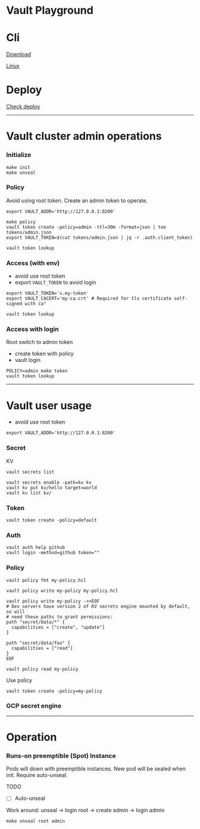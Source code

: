 Vault Playground
===

# Cli

[Download](https://releases.hashicorp.com/vault/1.4.2/vault_1.4.2_darwin_amd64.zip)

[Linux](https://releases.hashicorp.com/vault/1.4.2/vault_1.4.2_linux_amd64.zip)

# Deploy

[Check deploy](deploy)

---

# Vault cluster admin operations

### Initialize

```
make init
make unseal
```

### Policy

Avoid using root token. Create an admin token to operate.
```
export VAULT_ADDR='http://127.0.0.1:8200'

make policy
vault token create -policy=admin -ttl=30m -format=json | tee tokens/admin.json
export VAULT_TOKEN=$(cat tokens/admin.json | jq -r .auth.client_token)

vault token lookup
```

### Access (with env)

- avoid use root token
- export `VAULT_TOKEN` to avoid login

```
export VAULT_TOKEN='s.my-token'
export VAULT_CACERT='my-ca.crt' # Required for tls certificate self-signed with ca"

vault token lookup
```

### Access with login

Root switch to admin token
- create token with policy
- vault login

```
POLICY=admin make token
vault token lookup
```

---

# Vault user usage

- avoid use root token

```
export VAULT_ADDR='http://127.0.0.1:8200'
```

### Secret

KV
```
vault secrets list

vault secrets enable -path=kv kv
vault kv put kv/hello target=world
vault kv list kv/
```

### Token

```
vault token create -policy=default
```

### Auth

```
vault auth help github
vault login -method=github token=""
```

### Policy

```
vault policy fmt my-policy.hcl
```

```
vault policy write my-policy my-policy.hcl

vault policy write my-policy -<<EOF
# Dev servers have version 2 of KV secrets engine mounted by default, so will
# need these paths to grant permissions:
path "secret/data/*" {
  capabilities = ["create", "update"]
}

path "secret/data/foo" {
  capabilities = ["read"]
}
EOF

vault policy read my-policy
```

Use policy
```
vault token create -policy=my-policy
```

### GCP secret engine

---

# Operation

### Runs-on preemptible (Spot) Instance

Pods will down with preemptible instances. New pod will be sealed when init. Require auto-unseal.

TODO

- [ ] Auto-unseal

Work around: unseal -> login root -> create admin -> login admin
```
make unseal root admin
```
